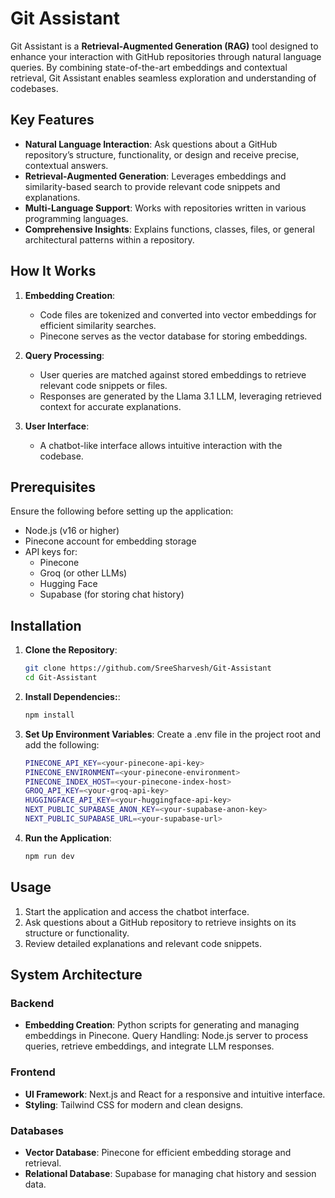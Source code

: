 # Git Assistant

Git Assistant is a **Retrieval-Augmented Generation (RAG)** tool designed to enhance your interaction with GitHub repositories through natural language queries. By combining state-of-the-art embeddings and contextual retrieval, Git Assistant enables seamless exploration and understanding of codebases.



## Key Features

- **Natural Language Interaction**: Ask questions about a GitHub repository’s structure, functionality, or design and receive precise, contextual answers.
- **Retrieval-Augmented Generation**: Leverages embeddings and similarity-based search to provide relevant code snippets and explanations.
- **Multi-Language Support**: Works with repositories written in various programming languages.
- **Comprehensive Insights**: Explains functions, classes, files, or general architectural patterns within a repository.



## How It Works

1. **Embedding Creation**:
   - Code files are tokenized and converted into vector embeddings for efficient similarity searches.
   - Pinecone serves as the vector database for storing embeddings.

2. **Query Processing**:
   - User queries are matched against stored embeddings to retrieve relevant code snippets or files.
   - Responses are generated by the Llama 3.1 LLM, leveraging retrieved context for accurate explanations.

3. **User Interface**:
   - A chatbot-like interface allows intuitive interaction with the codebase.


## Prerequisites

Ensure the following before setting up the application:

- Node.js (v16 or higher)
- Pinecone account for embedding storage
- API keys for:
  - Pinecone
  - Groq (or other LLMs)
  - Hugging Face
  - Supabase (for storing chat history)


## Installation

1. **Clone the Repository**:
   ```bash
   git clone https://github.com/SreeSharvesh/Git-Assistant
   cd Git-Assistant
   ```
2. **Install Dependencies:**:
   ```bash
   npm install
   ```
3. **Set Up Environment Variables**: 
   Create a .env file in the project root and add the following:
   ```bash
   PINECONE_API_KEY=<your-pinecone-api-key>
   PINECONE_ENVIRONMENT=<your-pinecone-environment>
   PINECONE_INDEX_HOST=<your-pinecone-index-host>
   GROQ_API_KEY=<your-groq-api-key>
   HUGGINGFACE_API_KEY=<your-huggingface-api-key>
   NEXT_PUBLIC_SUPABASE_ANON_KEY=<your-supabase-anon-key>
   NEXT_PUBLIC_SUPABASE_URL=<your-supabase-url>
   ```
4. **Run the Application**:
   ```bash
   npm run dev
   ```

## Usage

1. Start the application and access the chatbot interface.
2. Ask questions about a GitHub repository to retrieve insights on its structure or functionality.
3. Review detailed explanations and relevant code snippets.


## System Architecture

### Backend

- **Embedding Creation**: Python scripts for generating and managing embeddings in Pinecone.
Query Handling: Node.js server to process queries, retrieve embeddings, and integrate LLM responses.

### Frontend

- **UI Framework**: Next.js and React for a responsive and intuitive interface.
- **Styling**: Tailwind CSS for modern and clean designs.

### Databases

- **Vector Database**: Pinecone for efficient embedding storage and retrieval.
- **Relational Database**: Supabase for managing chat history and session data.

